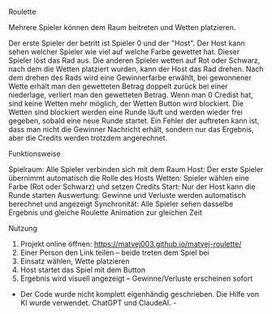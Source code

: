 Roulette

Mehrere Spieler können dem Raum beitreten und Wetten platzieren.

Der erste Spieler der betritt ist Spieler 0 und der "Host". 
Der Host kann sehen welcher Spieler wie viel auf welche Farbe gewettet hat.
Dieser Spieler löst das Rad aus. 
Die anderen Spieler wetten auf Rot oder Schwarz, nach dem die Wetten platziert wurden, kann der Host das Rad drehen. 
Nach dem drehen des Rads wird eine Gewinnerfarbe erwählt, bei gewonnener Wette erhält man den gewetteten Betrag doppelt zurück bei einer niederlage, verliert man den gewetteten Betrag.
Wenn man 0 Credist hat, sind keine Wetten mehr möglich, der Wetten Button wird blockiert.
Die Wetten sind blockiert werden eine Runde läuft und werden wieder frei gegeben, sobald eine neue Runde startet.
Ein Fehler der auftreten kann ist, dass man nicht die Gewinner Nachricht erhält, sondern nur das Ergebnis, aber die Credits werden trotzdem angerechnet.

Funktionsweise

Spielraum: Alle Spieler verbinden sich mit dem Raum
Host: Der erste Spieler übernimmt automatisch die Rolle des Hosts
Wetten: Spieler wählen eine Farbe (Rot oder Schwarz) und setzen Credits
Start: Nur der Host kann die Runde starten
Auswertung: Gewinne und Verluste werden automatisch berechnet und angezeigt
Synchronität: Alle Spieler sehen dasselbe Ergebnis und gleiche Roulette Animation zur gleichen Zeit

Nutzung
1. Projekt online öffnen: https://matvej003.github.io/matvej-roulette/
2. Einer Person den Link teilen – beide treten dem Spiel bei
3. Einsatz wählen, Wette platzieren
4. Host startet das Spiel mit dem Button
5. Ergebnis wird visuell angezeigt – Gewinne/Verluste erscheinen sofort


 - Der Code wurde nicht komplett eigenhändig geschrieben. Die Hilfe von KI wurde verwendet. ChatGPT und ClaudeAI. -

